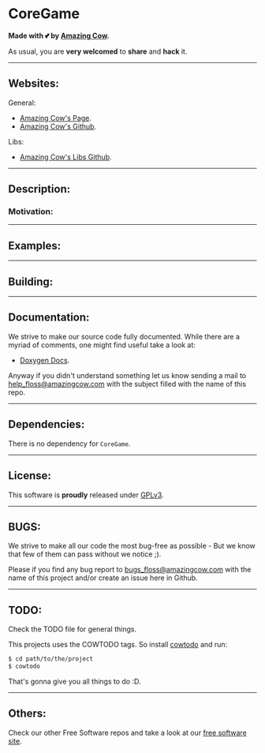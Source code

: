 # CoreGame

**Made with 💕 by [Amazing Cow](http://www.amazingcow.com).**

As usual, you are **very welcomed** to **share** and **hack** it.


<!-- ----------------------------------------------------------------------- -->
<!-- Websites                                                                -->
--------------------------------------------------------------------------------

## Websites:

General:
* [Amazing Cow's Page](http://www.amazingcow.com).
* [Amazing Cow's Github](https://github.com/AmazingCow).

Libs:
* [Amazing Cow's Libs Github](https://github.com/AmazingCow-Libs).


<!-- ----------------------------------------------------------------------- -->
<!-- Description                                                             -->
--------------------------------------------------------------------------------

## Description:


### Motivation:


<!-- ----------------------------------------------------------------------- -->
<!-- Examples                                                                -->
--------------------------------------------------------------------------------

## Examples:


<!-- ----------------------------------------------------------------------- -->
<!-- Building                                                                -->
--------------------------------------------------------------------------------

## Building:


<!-- ----------------------------------------------------------------------- -->
<!-- Documentation                                                           -->
--------------------------------------------------------------------------------

## Documentation:

We strive to make our source code fully documented.
While there are a myriad of comments, one might find useful take a look at:

* [Doxygen Docs](http://www.amazingcow.com/docs/CoreGame/index.html).

Anyway if you didn't understand something let us know sending a mail to
<a href="mailto:help_floss@amazingcow.com?Subject=CoreGame">help_floss@amazingcow.com</a>
with the subject filled with the name of this repo.



<!-- ----------------------------------------------------------------------- -->
<!-- Dependencies                                                            -->
--------------------------------------------------------------------------------

## Dependencies:

There is no dependency for ```CoreGame```.



<!-- ----------------------------------------------------------------------- -->
<!-- License                                                                 -->
--------------------------------------------------------------------------------

## License:

This software is **proudly** released under [GPLv3](https://www.gnu.org/licenses/gpl-3.0.en.html).


<!-- ----------------------------------------------------------------------- -->
<!-- BUGS                                                                    -->
--------------------------------------------------------------------------------

## BUGS:

We strive to make all our code the most bug-free as possible - But we know
that few of them can pass without we notice ;).

Please if you find any bug report to
<a href="mailto:bugs_floss@amazingcow.com?Subject=CoreGame">bugs_floss@amazingcow.com</a>
with the name of this project and/or create an issue here in Github.


<!-- ----------------------------------------------------------------------- -->
<!-- TODO                                                                    -->
--------------------------------------------------------------------------------

## TODO:

Check the TODO file for general things.

This projects uses the COWTODO tags.
So install [cowtodo](http://www.github.com/AmazingCow-Tools/COWTODO) and run:

``` bash
$ cd path/to/the/project
$ cowtodo
```

That's gonna give you all things to do :D.


<!-- ----------------------------------------------------------------------- -->
<!-- Others                                                                  -->
--------------------------------------------------------------------------------

## Others:

Check our other Free Software repos and take a look at our
[free software site](http://www.amazingcow.com/floss).
